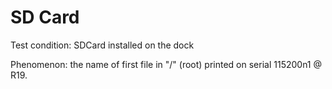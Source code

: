 # SD Card
Test condition: SDCard installed on the dock


Phenomenon: the name of first file in "/" (root) printed on serial 115200n1 @ R19.
